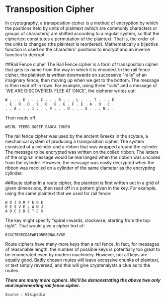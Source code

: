 # Transposition Cipher

In cryptography, a transposition cipher is a method of encryption by which the positions held by units of plaintext (which are commonly characters or groups of characters) are shifted according to a regular system, so that the ciphertext constitutes a permutation of the plaintext. That is, the order of the units is changed (the plaintext is reordered). Mathematically a bijective function is used on the characters' positions to encrypt and an inverse function to decrypt.

##Rail Fence cipher
The Rail Fence cipher is a form of transposition cipher that gets its name from the way in which it is encoded. In the rail fence cipher, the plaintext is written downwards on successive "rails" of an imaginary fence, then moving up when we get to the bottom. The message is then read off in rows. For example, using three "rails" and a message of 'WE ARE DISCOVERED. FLEE AT ONCE', the cipherer writes out:
```
W . . . E . . . C . . . R . . . L . . . T . . . E
. E . R . D . S . O . E . E . F . E . A . O . C .
. . A . . . I . . . V . . . D . . . E . . . N . .
```
Then reads off:
```
WECRL TEERD SOEEF EAOCA IVDEN
```
The rail fence cipher was used by the ancient Greeks in the scytale, a mechanical system of producing a transposition cipher. The system consisted of a cylinder and a ribbon that was wrapped around the cylinder. The message to be encrypted was written on the coiled ribbon. The letters of the original message would be rearranged when the ribbon was uncoiled from the cylinder. However, the message was easily decrypted when the ribbon was recoiled on a cylinder of the same diameter as the encrypting cylinder.


##Route cipher
In a route cipher, the plaintext is first written out in a grid of given dimensions, then read off in a pattern given in the key. For example, using the same plaintext that we used for rail fence:

```
W R I O R F E O E 
E E S V E L A N J 
A D C E D E T C X 
```

The key might specify "spiral inwards, clockwise, starting from the top right". That would give a cipher text of:
```
EJXCTEDECDAEWRIORFEONALEVSE
```
Route ciphers have many more keys than a rail fence. In fact, for messages of reasonable length, the number of possible keys is potentially too great to be enumerated even by modern machinery. However, not all keys are equally good. Badly chosen routes will leave excessive chunks of plaintext, or text simply reversed, and this will give cryptanalysts a clue as to the routes.

**_There are many more ciphers. We'll be demonstrating the above two only and implementing rail fence cipher._**


```
Source : Wikipedia
```